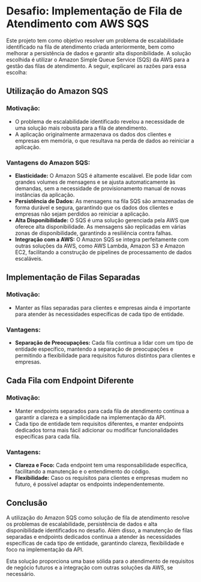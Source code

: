# Desafio: Implementação de Fila de Atendimento com AWS SQS

Este projeto tem como objetivo resolver um problema de escalabilidade identificado na fila de atendimento criada anteriormente, bem como melhorar a persistência de dados e garantir alta disponibilidade. A solução escolhida é utilizar o Amazon Simple Queue Service (SQS) da AWS para a gestão das filas de atendimento. A seguir, explicarei as razões para essa escolha:

## Utilização do Amazon SQS

### Motivação:
- O problema de escalabilidade identificado revelou a necessidade de uma solução mais robusta para a fila de atendimento.
- A aplicação originalmente armazenava os dados dos clientes e empresas em memória, o que resultava na perda de dados ao reiniciar a aplicação.

### Vantagens do Amazon SQS:
- **Elasticidade:** O Amazon SQS é altamente escalável. Ele pode lidar com grandes volumes de mensagens e se ajusta automaticamente às demandas, sem a necessidade de provisionamento manual de novas instâncias da aplicação.
- **Persistência de Dados:** As mensagens na fila SQS são armazenadas de forma durável e segura, garantindo que os dados dos clientes e empresas não sejam perdidos ao reiniciar a aplicação.
- **Alta Disponibilidade:** O SQS é uma solução gerenciada pela AWS que oferece alta disponibilidade. As mensagens são replicadas em várias zonas de disponibilidade, garantindo a resiliência contra falhas.
- **Integração com a AWS:** O Amazon SQS se integra perfeitamente com outras soluções da AWS, como AWS Lambda, Amazon S3 e Amazon EC2, facilitando a construção de pipelines de processamento de dados escaláveis.

## Implementação de Filas Separadas

### Motivação:
- Manter as filas separadas para clientes e empresas ainda é importante para atender às necessidades específicas de cada tipo de entidade.

### Vantagens:
- **Separação de Preocupações:** Cada fila continua a lidar com um tipo de entidade específico, mantendo a separação de preocupações e permitindo a flexibilidade para requisitos futuros distintos para clientes e empresas.

## Cada Fila com Endpoint Diferente

### Motivação:
- Manter endpoints separados para cada fila de atendimento continua a garantir a clareza e a simplicidade na implementação da API.
- Cada tipo de entidade tem requisitos diferentes, e manter endpoints dedicados torna mais fácil adicionar ou modificar funcionalidades específicas para cada fila.

### Vantagens:
- **Clareza e Foco:** Cada endpoint tem uma responsabilidade específica, facilitando a manutenção e o entendimento do código.
- **Flexibilidade:** Caso os requisitos para clientes e empresas mudem no futuro, é possível adaptar os endpoints independentemente.

## Conclusão

A utilização do Amazon SQS como solução de fila de atendimento resolve os problemas de escalabilidade, persistência de dados e alta disponibilidade identificados no desafio. Além disso, a manutenção de filas separadas e endpoints dedicados continua a atender às necessidades específicas de cada tipo de entidade, garantindo clareza, flexibilidade e foco na implementação da API.

Esta solução proporciona uma base sólida para o atendimento de requisitos de negócio futuros e a integração com outras soluções da AWS, se necessário.

